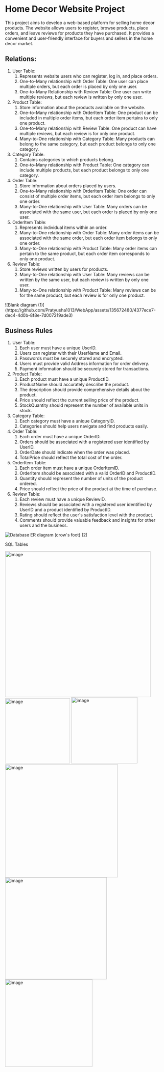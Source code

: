 
# Home Decor Website Project

This project aims to develop a web-based platform for selling home decor products. The website allows users to register, browse products, place orders, and leave reviews for products they have purchased. It provides a convenient and user-friendly interface for buyers and sellers in the home decor market.

## Relations:
<ol>
<li> User Table:
<ol>
   <li> Represents website users who can register, log in, and place orders. </li>
   <li> One-to-Many relationship with Order Table: One user can place multiple orders, but each order is placed by only one user. </li>
   <li> One-to-Many Relationship with Review Table: One user can write multiple reviews, but each review is written by only one user. </li>
</ol>
</li>

<li> Product Table:
<ol>
   <li> Store information about the products available on the website.</li>
   <li> One-to-Many relationship with OrderItem Table: One product can be included in multiple order items, but each order item pertains to only one product. </li>
   <li> One-to-Many relationship with Review Table: One product can have multiple reviews, but each review is for only one product. </li>
   <li> Many-to-One relationship with Category Table: Many products can belong to the same category, but each product belongs to only one category. </li>
</ol>
</li>

<li> Category Table:
<ol>
   <li> Contains categories to which products belong. </li>
   <li> One-to-Many relationship with Product Table: One category can include multiple products, but each product belongs to only one category. </li>
</ol>
</li>

<li> Order Table:  
<ol>
   <li> Store information about orders placed by users. </li>
   <li> One-to-Many relationship with OrderItem Table: One order can consist of multiple order items, but each order item belongs to only one order. </li>
   <li> Many-to-One relationship with User Table: Many orders can be associated with the same user, but each order is placed by only one user. </li>
</ol>
</li>

<li> OrderItem Table:
<ol>
   <li> Represents individual items within an order. </li>
   <li> Many-to-One relationship with Order Table: Many order items can be associated with the same order, but each order item belongs to only one order. </li>
   <li> Many-to-One relationship with Product Table: Many order items can pertain to the same product, but each order item corresponds to only one product. </li>
</ol>
</li>

<li> Review Table:
<ol>
   <li> Store reviews written by users for products. </li>
   <li> Many-to-One relationship with User Table: Many reviews can be written by the same user, but each review is written by only one user. </li>
   <li> Many-to-One relationship with Product Table: Many reviews can be for the same product, but each review is for only one product. </li>
</ol>
</li>
</ol>
![Blank diagram (1)](https://github.com/Pratyusha1013/WebApp/assets/135672480/4377ece7-dec4-4d0b-8f8e-7d007219ade3)

## Business Rules
<ol>
<li> User Table: 
<ol>
   <li> Each user must have a unique UserID.</li>
   <li> Users can register with their UserName and Email. </li>
   <li> Passwords must be securely stored and encrypted. </li>
   <li> Users must provide valid Address information for order delivery. </li>
   <li> Payment information should be securely stored for transactions. </li>
</ol>
</li>

<li> Product Table:
<ol>
   <li> Each product must have a unique ProductID. </li>
   <li> ProductName should accurately describe the product. </li>
   <li> The description should provide comprehensive details about the product. </li>
   <li> Price should reflect the current selling price of the product. </li>
   <li> StockQuantity should represent the number of available units in stock. </li>
</ol>
</li>

<li> Category Table:
<ol>
   <li> Each category must have a unique CategoryID. </li>
   <li> Categories should help users navigate and find products easily. </li>
</ol>
</li>

<li> Order Table:
<ol>
   <li> Each order must have a unique OrderID. </li>
   <li> Orders should be associated with a registered user identified by UserID. </li>
   <li> OrderDate should indicate when the order was placed. </li>
   <li> TotalPrice should reflect the total cost of the order. </li>
</ol>
</li>

<li> OrderItem Table:
   <ol>
   <li> Each order item must have a unique OrderItemID. </li>
   <li> OrderItem should be associated with a valid OrderID and ProductID. </li>
   <li> Quantity should represent the number of units of the product ordered. </li>
   <li> Price should reflect the price of the product at the time of purchase. </li>
  </ol>
</li>

<li>Review Table:
<ol>
   <li> Each review must have a unique ReviewID. </li>
   <li> Reviews should be associated with a registered user identified by UserID and a product identified by ProductID. </li>
   <li> Rating should reflect the user's satisfaction level with the product. </li>
   <li> Comments should provide valuable feedback and insights for other users and the business. </li>
</ol>
</li>
</ol>

![Database ER diagram (crow's foot) (2)](https://github.com/Pratyusha1013/WebApp/assets/135672480/7ab61686-e827-409b-91ba-791692a505b6)


SQL Tables

<img width="475" alt="image" src="https://github.com/Pratyusha1013/WebApp/assets/135672480/2740bb7d-59c4-4849-a85b-e693ab51ef54">

<img width="212" alt="image" src="https://github.com/Pratyusha1013/WebApp/assets/135672480/df63b581-c5a1-42f6-b784-3aa4d61864f4">

<img width="216" alt="image" src="https://github.com/Pratyusha1013/WebApp/assets/135672480/8d9fba05-4198-4aa6-9c57-825fb7b245fe">

<img width="368" alt="image" src="https://github.com/Pratyusha1013/WebApp/assets/135672480/5030761b-a873-4e87-be45-b9a62af89459">

<img width="332" alt="image" src="https://github.com/Pratyusha1013/WebApp/assets/135672480/d35e88f0-87f1-463d-9248-c68ea4c4741d">

<img width="285" alt="image" src="https://github.com/Pratyusha1013/WebApp/assets/135672480/9ba2c904-474d-4b26-91c2-29eab0d1a933">














